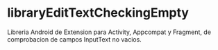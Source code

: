 # libraryEditTextCheckingEmpty
Libreria Android de Extension para Activity, Appcompat y Fragment, de comprobacion de campos InputText no vacios.
